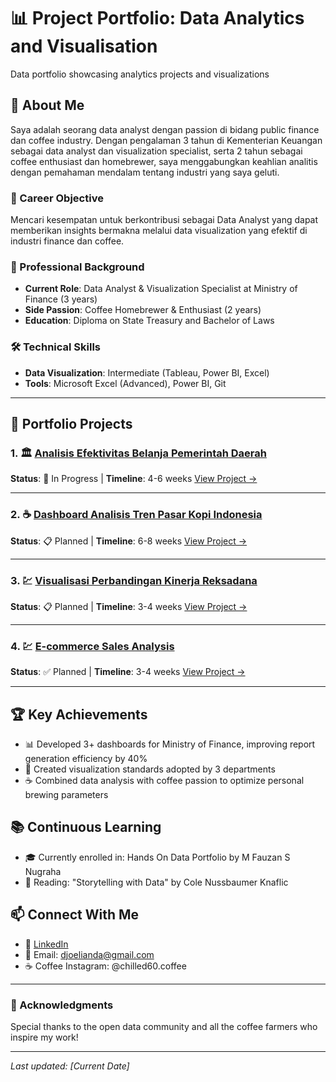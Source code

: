 # 📊 Project Portfolio: Data Analytics and Visualisation
Data portfolio showcasing analytics projects and visualizations

## 👋 About Me
Saya adalah seorang data analyst dengan passion di bidang public finance dan coffee industry. Dengan pengalaman 3 tahun di Kementerian Keuangan sebagai data analyst dan visualization specialist, serta 2 tahun sebagai coffee enthusiast dan homebrewer, saya menggabungkan keahlian analitis dengan pemahaman mendalam tentang industri yang saya geluti.

### 🎯 Career Objective
Mencari kesempatan untuk berkontribusi sebagai Data Analyst yang dapat memberikan insights bermakna melalui data visualization yang efektif di industri finance dan coffee.

### 💼 Professional Background
- **Current Role**: Data Analyst & Visualization Specialist at Ministry of Finance (3 years)
- **Side Passion**: Coffee Homebrewer & Enthusiast (2 years)
- **Education**: Diploma on State Treasury and Bachelor of Laws

### 🛠️ Technical Skills
- **Data Visualization**: Intermediate (Tableau, Power BI, Excel)
- **Tools**: Microsoft Excel (Advanced), Power BI, Git

---

## 📁 Portfolio Projects

### 1. 🏛️ [Analisis Efektivitas Belanja Pemerintah Daerah](projects/project1-apbd-analysis)
**Status**: 🚧 In Progress | **Timeline**: 4-6 weeks
[View Project →](projects/project1-apbd-analysis)

---

### 2. ☕ [Dashboard Analisis Tren Pasar Kopi Indonesia](projects/project2-coffee-market)
**Status**: 📋 Planned | **Timeline**: 6-8 weeks
[View Project →](projects/project2-coffee-market)

---

### 3. 💹 [Visualisasi Perbandingan Kinerja Reksadana](projects/project3-mutual-funds)
**Status**: 📋 Planned | **Timeline**: 3-4 weeks
[View Project →](projects/project3-mutual-funds)

---
### 4. 💹 [E-commerce Sales Analysis](projects/project4-ecommerce-analysis)
**Status**: ✅ Planned | **Timeline**: 3-4 weeks
[View Project →](projects/project4-ecommerce-analysis)

---

## 🏆 Key Achievements
- 📊 Developed 3+ dashboards for Ministry of Finance, improving report generation efficiency by 40%
- 🎯 Created visualization standards adopted by 3 departments
- ☕ Combined data analysis with coffee passion to optimize personal brewing parameters

## 📚 Continuous Learning
- 🎓 Currently enrolled in: Hands On Data Portfolio by M Fauzan S Nugraha
- 📖 Reading: "Storytelling with Data" by Cole Nussbaumer Knaflic


## 📫 Connect With Me
- 💼 [LinkedIn](https://www.linkedin.com/in/juliandarosyadi/)
- 📧 Email: djoelianda@gmail.com
- ☕ Coffee Instagram: @chilled60.coffee

---

### 🙏 Acknowledgments
Special thanks to the open data community and all the coffee farmers who inspire my work!

---
*Last updated: [Current Date]*
